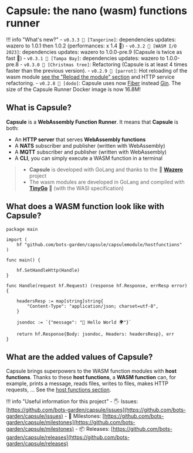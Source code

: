 # Capsule: the nano (wasm) functions runner

!!! info "What's new?"
    - `v0.3.3 🍊 [Tangerine]`: dependencies updates: wazero to 1.0.1 then 1.0.2 (performances: x 1.4 🚀)
    - `v0.3.2 🤗 [WASM I/O 2023]`: dependencies updates: wazero to 1.0.0-pre.9 (Capsule is twice as fast 🚀)
    - `v0.3.1 🐊 [Tampa Bay]`: dependencies updates: wazero to 1.0.0-pre.8
    - `v0.3.0 🎄 [Christmas tree]`: Refactoring (Capsule is at least 4 times faster than the previous version).
    - `v0.2.9 🦜 [parrot]`: Hot reloading of the wasm module [see the "Reload the module" section](getting-started-cabu-reload.md) and HTTP service refactoring.
    - `v0.2.8 🦤 [dodo]`: Capsule uses now [Fiber](https://github.com/gofiber/fiber) instead [Gin](https://github.com/gin-gonic/gin). The size of the Capsule Runner Docker image is now 16.8M!

## What is **Capsule**?

**Capsule** is a **WebAssembly Function Runner**. It means that **Capsule** is both:

- An **HTTP server** that serves **WebAssembly functions**
- A **NATS** subscriber and publisher (written with WebAssembly)
- A **MQTT** subscriber and publisher (written with WebAssembly)
- A **CLI**, you can simply execute a WASM function in a terminal

> - **Capsule** is developed with GoLang and thanks to the 💜 **[Wazero](https://github.com/tetratelabs/wazero)** project
> - The wasm modules are developed in GoLang and compiled with **[TinyGo](https://tinygo.org/)** 💜 (with the WASI specification)

## What does a **WASM function** look like with Capsule?

```golang
package main

import (
	hf "github.com/bots-garden/capsule/capsulemodule/hostfunctions"
)

func main() {

	hf.SetHandleHttp(Handle)
}

func Handle(request hf.Request) (response hf.Response, errResp error) {

	headersResp := map[string]string{
		"Content-Type": "application/json; charset=utf-8",
	}

	jsondoc := `{"message": "👋 Hello World 🌍"}`

	return hf.Response{Body: jsondoc, Headers: headersResp}, err
}
```

## What are the **added values** of Capsule?

Capsule brings superpowers to the WASM function modules with **host functions**. Thanks to these **host functions**, a **WASM function** can, for example, prints a message, reads files, writes to files, makes HTTP requests, ... See the [host functions section](host-functions-intro.md).


!!! info "Useful information for this project"
    - 🖐 Issues: [https://github.com/bots-garden/capsule/issues](https://github.com/bots-garden/capsule/issues)
    - 🚧 Milestones: [https://github.com/bots-garden/capsule/milestones](https://github.com/bots-garden/capsule/milestones)
    - 📦 Releases: [https://github.com/bots-garden/capsule/releases](https://github.com/bots-garden/capsule/releases)
